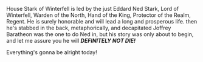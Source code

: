 House Stark of Winterfell is led by the just Eddard Ned Stark, Lord of
Winterfell, Warden of the North, Hand of the King, Protector of the Realm,
Regent.  He is surely honorable and will lead a long and prosperous life.
then he's stabbed in the back, metaphorically, and decapitated
Joffrey Baratheon was the one to do Ned in, but his story was only about to
begin, and let me assure you he will ___DEFINITELY NOT DIE!___

Everything's gonna be alright today!
